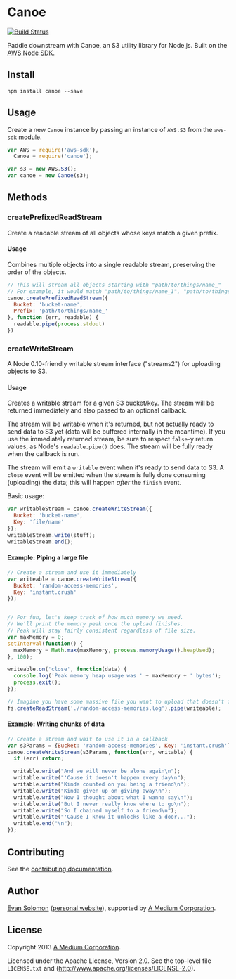 # Canoe

[![Build Status](https://secure.travis-ci.org/Medium/canoe.png?branch=master)](http://travis-ci.org/Medium/canoe)

Paddle downstream with Canoe, an S3 utility library for Node.js. Built on the [AWS Node SDK](https://github.com/aws/aws-sdk-js).

## Install

`npm install canoe --save`

## Usage

Create a new `Canoe` instance by passing an instance of `AWS.S3` from the `aws-sdk` module.

```javascript
var AWS = require('aws-sdk'),
  Canoe = require('canoe');

var s3 = new AWS.S3();
var canoe = new Canoe(s3);
```

## Methods

### createPrefixedReadStream

Create a readable stream of all objects whose keys match a given prefix.

#### Usage

Combines multiple objects into a single readable stream, preserving the order of the objects.

```javascript
// This will stream all objects starting with "path/to/things/name_"
// For example, it would match "path/to/things/name_1", "path/to/things/name_2", etc
canoe.createPrefixedReadStream({
  Bucket: 'bucket-name',
  Prefix: 'path/to/things/name_'
}, function (err, readable) {
  readable.pipe(process.stdout)
})
```


### createWriteStream

A Node 0.10-friendly writable stream interface ("streams2") for uploading objects to S3.

#### Usage

Creates a writable stream for a given S3 bucket/key. The stream will be returned immediately and also passed to an optional callback.

The stream will be writable when it's returned, but not actually ready to send data to S3 yet (data will be buffered internally in the meantime). If you use the immediately returned stream, be sure to respect `false`-y return values, as Node's `readable.pipe()` does. The stream will be fully ready when the callback is run.

The stream will emit a `writable` event when it's ready to send data to S3. A `close` event will be emitted when the stream is fully done consuming (uploading) the data; this will happen *after* the `finish` event.

Basic usage:

```javascript
var writableStream = canoe.createWriteStream({
  Bucket: 'bucket-name',
  Key: 'file/name'
});
writableStream.write(stuff);
writableStream.end();
```

#### Example: Piping a large file

```javascript
// Create a stream and use it immediately
var writeable = canoe.createWriteStream({
  Bucket: 'random-access-memories',
  Key: 'instant.crush'
});


// For fun, let's keep track of how much memory we need.
// We'll print the memory peak once the upload finishes.
// Peak will stay fairly consistent regardless of file size.
var maxMemory = 0;
setInterval(function() {
  maxMemory = Math.max(maxMemory, process.memoryUsage().heapUsed);
}, 100);

writeable.on('close', function(data) {
  console.log('Peak memory heap usage was ' + maxMemory + ' bytes');
  process.exit();
});

// Imagine you have some massive file you want to upload that doesn't fit into memory
fs.createReadStream('./random-access-memories.log').pipe(writeable);
```

#### Example: Writing chunks of data

```javascript
// Create a stream and wait to use it in a callback
var s3Params = {Bucket: 'random-access-memories', Key: 'instant.crush'};
canoe.createWriteStream(s3Params, function(err, writable) {
  if (err) return;

  writable.write("And we will never be alone again\n");
  writable.write("'Cause it doesn't happen every day\n");
  writable.write("Kinda counted on you being a friend\n");
  writable.write("Kinda given up on giving away\n");
  writable.write("Now I thought about what I wanna say\n");
  writable.write("But I never really know where to go\n");
  writable.write("So I chained myself to a friend\n");
  writable.write("'Cause I know it unlocks like a door...");
  writable.end("\n");
});
```


## Contributing

See the [contributing documentation](https://github.com/Medium/canoe/tree/master/CONTRIBUTING.md).

## Author

[Evan Solomon](https://github.com/evansolomon) ([personal website](http://evansolomon.me/)), supported by [A Medium Corporation](http://medium.com/).

## License

Copyright 2013 [A Medium Corporation](http://medium.com/).

Licensed under the Apache License, Version 2.0. See the top-level file `LICENSE.txt` and (http://www.apache.org/licenses/LICENSE-2.0).


